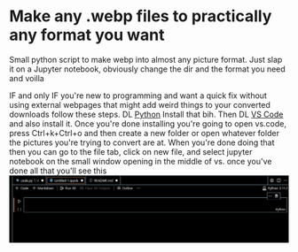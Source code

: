 # Make any .webp files to practically any format you want
 Small python script to make webp into almost any picture format.
Just slap it on a Jupyter notebook, obviously change the dir and the format you need and voilla

IF and only IF you're new to programming and want a quick fix without using external webpages that might add weird things to your converted downloads follow these steps.
DL [Python](https://www.python.org)
Install that bih.
Then DL [VS Code](https://code.visualstudio.com)
and also install it.
Once you're done installing you're going to open vs.code, press Ctrl+k+Ctrl+o and then create a new folder or open whatever folder the pictures you're trying to convert are at.
When you're done doing that then you can go to the file tab, click on new file, and select jupyter notebook on the small window opening in the middle of vs. once you've done all that you'll see this
![Look](ex1.jpg)


